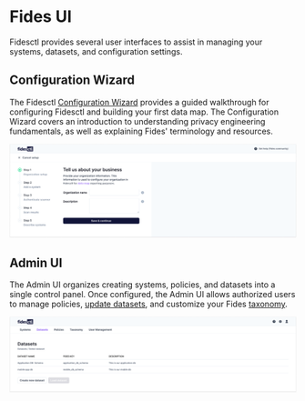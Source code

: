 # Fides UI

Fidesctl provides several user interfaces to assist in managing your systems, datasets, and configuration settings.

## Configuration Wizard
The Fidesctl [Configuration Wizard](wizard.md) provides a guided walkthrough for configuring Fidesctl and building your first data map. The Configuration Wizard covers an introduction to understanding privacy engineering fundamentals, as well as explaining Fides' terminology and resources.

![config wizard](../img/admin_ui/admin_ui_wizard.png)

## Admin UI
The Admin UI organizes creating systems, policies, and datasets into a single control panel. Once configured, the Admin UI allows authorized users to manage policies, [update datasets](datasets.md), and customize your Fides [taxonomy](https://ethyca.github.io/fideslang/taxonomy/overview/).

![admin ui](../img/admin_ui/admin_ui.png)
